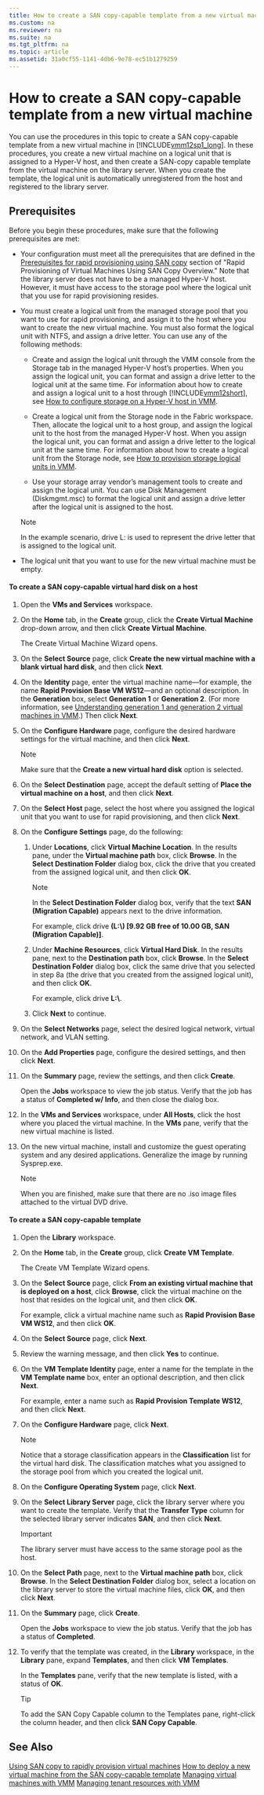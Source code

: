 ```yaml
---
title: How to create a SAN copy-capable template from a new virtual machine
ms.custom: na
ms.reviewer: na
ms.suite: na
ms.tgt_pltfrm: na
ms.topic: article
ms.assetid: 31a0cf55-1141-4db6-9e78-ec51b1279259
---
```

# How to create a SAN copy-capable template from a new virtual machine
You can use the procedures in this topic to create a SAN copy\-capable template from a new virtual machine in [!INCLUDE[vmm12sp1_long](../Token/vmm12sp1_long_md.md)]. In these procedures, you create a new virtual machine on a logical unit that is assigned to a Hyper\-V host, and then create a SAN\-copy capable template from the virtual machine on the library server. When you create the template, the logical unit is automatically unregistered from the host and registered to the library server.

## Prerequisites
Before you begin these procedures, make sure that the following prerequisites are met:

-   Your configuration must meet all the prerequisites that are defined in the [Prerequisites for rapid provisioning using SAN copy](../Topic/Using-SAN-copy-to-rapidly-provision-virtual-machines.md#BKMK_prereq) section of "Rapid Provisioning of Virtual Machines Using SAN Copy Overview." Note that the library server does not have to be a managed Hyper\-V host. However, it must have access to the storage pool where the logical unit that you use for rapid provisioning resides.

-   You must create a logical unit from the managed storage pool that you want to use for rapid provisioning, and assign it to the host where you want to create the new virtual machine. You must also format the logical unit with NTFS, and assign a drive letter. You can use any of the following methods:

    -   Create and assign the logical unit through the VMM console from the Storage tab in the managed Hyper\-V host’s properties. When you assign the logical unit, you can format and assign a drive letter to the logical unit at the same time. For information about how to create and assign a logical unit to a host through [!INCLUDE[vmm12short](../Token/vmm12short_md.md)], see [How to configure storage on a Hyper-V host in VMM](../Topic/How-to-configure-storage-on-a-Hyper-V-host-in-VMM.md).

    -   Create a logical unit from the Storage node in the Fabric workspace. Then, allocate the logical unit to a host group, and assign the logical unit to the host from the managed Hyper\-V host. When you assign the logical unit, you can format and assign a drive letter to the logical unit at the same time. For information about how to create a logical unit from the Storage node, see [How to provision storage logical units in VMM](../Topic/How-to-provision-storage-logical-units-in-VMM.md).

    -   Use your storage array vendor’s management tools to create and assign the logical unit. You can use Disk Management \(Diskmgmt.msc\) to format the logical unit and assign a drive letter after the logical unit is assigned to the host.

    > [!NOTE]
    > In the example scenario, drive L: is used to represent the drive letter that is assigned to the logical unit.

-   The logical unit that you want to use for the new virtual machine must be empty.

#### To create a SAN copy\-capable virtual hard disk on a host

1.  Open the **VMs and Services** workspace.

2.  On the **Home** tab, in the **Create** group, click the **Create Virtual Machine** drop\-down arrow, and then click **Create Virtual Machine**.

    The Create Virtual Machine Wizard opens.

3.  On the **Select Source** page, click **Create the new virtual machine with a blank virtual hard disk**, and then click **Next**.

4.  On the **Identity** page, enter the virtual machine name—for example, the name **Rapid Provision Base VM WS12**—and an optional description. In the **Generation** box, select **Generation 1** or **Generation 2**. \(For more information, see [Understanding generation 1 and generation 2 virtual machines in VMM](../Topic/Understanding-generation-1-and-generation-2-virtual-machines-in-VMM.md).\) Then click **Next**.

5.  On the **Configure Hardware** page, configure the desired hardware settings for the virtual machine, and then click **Next**.

    > [!NOTE]
    > Make sure that the **Create a new virtual hard disk** option is selected.

6.  On the **Select Destination** page, accept the default setting of **Place the virtual machine on a host**, and then click **Next**.

7.  On the **Select Host** page, select the host where you assigned the logical unit that you want to use for rapid provisioning, and then click **Next**.

8.  On the **Configure Settings** page, do the following:

    1.  Under **Locations**, click **Virtual Machine Location**. In the results pane, under the **Virtual machine path** box, click **Browse**. In the **Select Destination Folder** dialog box, click the drive that you created from the assigned logical unit, and then click **OK**.

        > [!NOTE]
        > In the **Select Destination Folder** dialog box, verify that the text **SAN \(Migration Capable\)** appears next to the drive information.

        For example, click drive **\(L:\\\) \[9.92 GB free of 10.00 GB, SAN \(Migration Capable\)\]**.

    2.  Under **Machine Resources**, click **Virtual Hard Disk**. In the results pane, next to the **Destination path** box, click **Browse**. In the **Select Destination Folder** dialog box, click the same drive that you selected in step 8a \(the drive that you created from the assigned logical unit\), and then click **OK**.

        For example, click drive **L:\\**.

    3.  Click **Next** to continue.

9. On the **Select Networks** page, select the desired logical network, virtual network, and VLAN setting.

10. On the **Add Properties** page, configure the desired settings, and then click **Next**.

11. On the **Summary** page, review the settings, and then click **Create**.

    Open the **Jobs** workspace to view the job status. Verify that the job has a status of **Completed w\/ Info**, and then close the dialog box.

12. In the **VMs and Services** workspace, under **All Hosts**, click the host where you placed the virtual machine. In the **VMs** pane, verify that the new virtual machine is listed.

13. On the new virtual machine, install and customize the guest operating system and any desired applications. Generalize the image by running Sysprep.exe.

    > [!NOTE]
    > When you are finished, make sure that there are no .iso image files attached to the virtual DVD drive.

#### To create a SAN copy\-capable template

1.  Open the **Library** workspace.

2.  On the **Home** tab, in the **Create** group, click **Create VM Template**.

    The Create VM Template Wizard opens.

3.  On the **Select Source** page, click **From an existing virtual machine that is deployed on a host**, click **Browse**, click the virtual machine on the host that resides on the logical unit, and then click **OK**.

    For example, click a virtual machine name such as **Rapid Provision Base VM WS12**, and then click **OK**.

4.  On the **Select Source** page, click **Next**.

5.  Review the warning message, and then click **Yes** to continue.

6.  On the **VM Template Identity** page, enter a name for the template in the **VM Template name** box, enter an optional description, and then click **Next**.

    For example, enter a name such as **Rapid Provision Template WS12**, and then click **Next**.

7.  On the **Configure Hardware** page, click **Next**.

    > [!NOTE]
    > Notice that a storage classification appears in the **Classification** list for the virtual hard disk. The classification matches what you assigned to the storage pool from which you created the logical unit.

8.  On the **Configure Operating System** page, click **Next**.

9. On the **Select Library Server** page, click the library server where you want to create the template. Verify that the **Transfer Type** column for the selected library server indicates **SAN**, and then click **Next**.

    > [!IMPORTANT]
    > The library server must have access to the same storage pool as the host.

10. On the **Select Path** page, next to the **Virtual machine path** box, click **Browse**. In the **Select Destination Folder** dialog box, select a location on the library server to store the virtual machine files, click **OK**, and then click **Next**.

11. On the **Summary** page, click **Create**.

    Open the **Jobs** workspace to view the job status. Verify that the job has a status of **Completed**.

12. To verify that the template was created, in the **Library** workspace, in the **Library** pane, expand **Templates**, and then click **VM Templates**.

    In the **Templates** pane, verify that the new template is listed, with a status of **OK**.

    > [!TIP]
    > To add the SAN Copy Capable column to the Templates pane, right\-click the column header, and then click **SAN Copy Capable**.

## See Also
[Using SAN copy to rapidly provision virtual machines](../Topic/Using-SAN-copy-to-rapidly-provision-virtual-machines.md)
[How to deploy a new virtual machine from the SAN copy-capable template](../Topic/How-to-deploy-a-new-virtual-machine-from-the-SAN-copy-capable-template.md)
[Managing virtual machines with VMM](../Topic/Managing-virtual-machines-with-VMM.md)
[Managing tenant resources with VMM](../Topic/Managing-tenant-resources-with-VMM.md)

